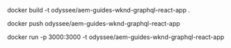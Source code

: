 

docker build -t odyssee/aem-guides-wknd-graphql-react-app .

docker push odyssee/aem-guides-wknd-graphql-react-app

docker run -p 3000:3000 -t odyssee/aem-guides-wknd-graphql-react-app
